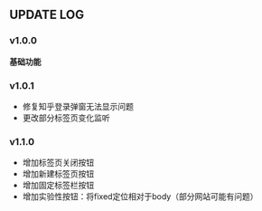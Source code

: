 ## UPDATE LOG

### v1.0.0

**基础功能**

### v1.0.1

- 修复知乎登录弹窗无法显示问题
- 更改部分标签页变化监听

### v1.1.0

- 增加标签页关闭按钮
- 增加新建标签页按钮
- 增加固定标签栏按钮
- 增加实验性按钮：将fixed定位相对于body（部分网站可能有问题）